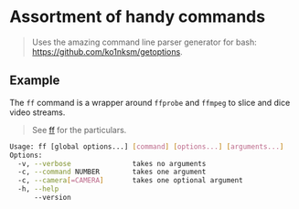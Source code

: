 # Assortment of handy commands

> Uses the amazing command line parser generator for bash: <https://github.com/ko1nksm/getoptions>.

## Example

The `ff` command is a wrapper around `ffprobe` and `ffmpeg` to slice and dice video streams.

> See [ff](ff) for the particulars.

```bash
Usage: ff [global options...] [command] [options...] [arguments...]
Options:
  -v, --verbose               takes no arguments
  -c, --command NUMBER        takes one argument
  -c, --camera[=CAMERA]       takes one optional argument
  -h, --help
      --version
```
